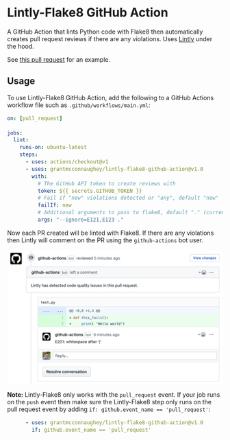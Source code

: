 # Lintly-Flake8 GitHub Action

A GitHub Action that lints Python code with Flake8 then automatically creates pull request reviews if there are any violations. Uses [Lintly](http://github.com/grantmcconnaughey/Lintly) under the hood.

See [this pull request](https://github.com/grantmcconnaughey/lintly-flake8-github-action/pull/1#pullrequestreview-338419294) for an example.

## Usage

To use Lintly-Flake8 GitHub Action, add the following to a GitHub Actions workflow file such as `.github/workflows/main.yml`:

```yaml
on: [pull_request]

jobs:
  lint:
    runs-on: ubuntu-latest
    steps:
      - uses: actions/checkout@v1
      - uses: grantmcconnaughey/lintly-flake8-github-action@v1.0
        with:
          # The GitHub API token to create reviews with
          token: ${{ secrets.GITHUB_TOKEN }}
          # Fail if "new" violations detected or "any", default "new"
          failIf: new
          # Additional arguments to pass to flake8, default "." (current directory)
          args: "--ignore=E121,E123 ."
```

Now each PR created will be linted with Flake8. If there are any violations then Lintly will comment on the PR using the `github-actions` bot user.

![Lintly example](example.png)

**Note:** Lintly-Flake8 only works with the `pull_request` event. If your job runs on the `push` event then make sure the Lintly-Flake8 step only runs on the pull request event by adding `if: github.event_name == 'pull_request'`:

```yaml
      - uses: grantmcconnaughey/lintly-flake8-github-action@v1.0
        if: github.event_name == 'pull_request'
```
